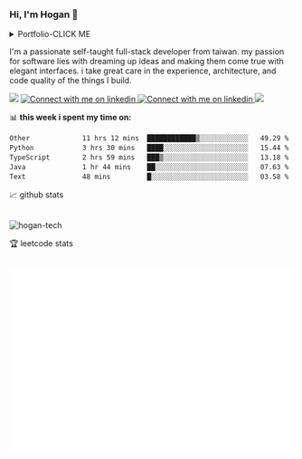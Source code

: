 ### Hi, I'm Hogan 👋

<details><summary>Portfolio-CLICK ME</summary>
NCKU Modular System：https://modular-course.science.ncku.edu.tw/index.php <br />
NCKU Bill Platform：https://pay.ufo.ncku.edu.tw/mobilepay/ <br />
NUTN USR：http://tfre.nutn.edu.tw/ <br />
Ansir：https://www.ansir.com.tw/ <br />
Ainimal：https://official.ainimal.io/#/ <br />
</details>

I'm a passionate self-taught full-stack developer from taiwan. my passion for software lies with dreaming up ideas and
making them come true with elegant interfaces. i take great care in the experience, architecture, and code quality of
the things I build.

<span>

<img src="https://komarev.com/ghpvc/?username=hogan-tech&style=flat"  height="25">
<!-- Light Mode -->
<a href="www.linkedin.com/in/hoganlin#gh-light-mode-only">
    <img src="https://img.shields.io/badge/LinkedIn-3572A5?style=for-the-badge&logo=linkedin&logoColor=white#gh-light-mode-only"
        alt="Connect with me on linkedin" height="25" >
</a>
<!-- Dark Mode -->
<a href="https://www.linkedin.com/in/hoganlin#gh-dark-mode-only">
    <img src="https://img.shields.io/badge/LinkedIn-ffffff?style=for-the-badge&logo=linkedin&logoColor=0690FA#gh-dark-mode-only"
        alt="Connect with me on linkedin" height="25" >
</a>
<img src="https://img.shields.io/github/followers/hogan-tech?style=social" height="25" />
</span>

📊 **this week i spent my time on:**
<br />

<!--START_SECTION:waka-->

```txt
Other             11 hrs 12 mins  ████████████▒░░░░░░░░░░░░   49.29 %
Python            3 hrs 30 mins   ████░░░░░░░░░░░░░░░░░░░░░   15.44 %
TypeScript        2 hrs 59 mins   ███▒░░░░░░░░░░░░░░░░░░░░░   13.18 %
Java              1 hr 44 mins    ██░░░░░░░░░░░░░░░░░░░░░░░   07.63 %
Text              48 mins         █░░░░░░░░░░░░░░░░░░░░░░░░   03.58 %
```

<!--END_SECTION:waka-->

📈 github stats

<br />
<span>
<img src="https://github-readme-stats.vercel.app/api?username=hogan-tech&show_icons=true&theme=gruvbox" alt="hogan-tech" />
</span>

🏆 leetcode stats

<br />
<span>
<img src="./assets/leetcode.svg" alt="LeetCode Stats" />
</span>
<br />
